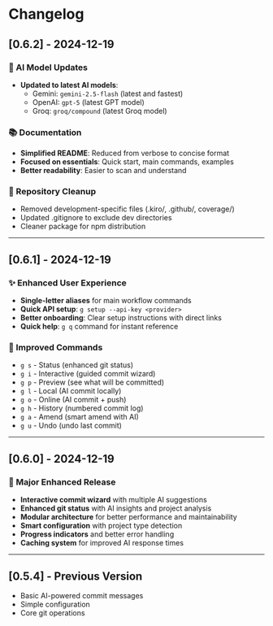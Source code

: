 # Changelog

## [0.6.2] - 2024-12-19

### 🚀 AI Model Updates
- **Updated to latest AI models**:
  - Gemini: `gemini-2.5-flash` (latest and fastest)
  - OpenAI: `gpt-5` (latest GPT model)
  - Groq: `groq/compound` (latest Groq model)

### 📚 Documentation
- **Simplified README**: Reduced from verbose to concise format
- **Focused on essentials**: Quick start, main commands, examples
- **Better readability**: Easier to scan and understand

### 🧹 Repository Cleanup
- Removed development-specific files (.kiro/, .github/, coverage/)
- Updated .gitignore to exclude dev directories
- Cleaner package for npm distribution

---

## [0.6.1] - 2024-12-19

### ✨ Enhanced User Experience
- **Single-letter aliases** for main workflow commands
- **Quick API setup**: `g setup --api-key <provider>`
- **Better onboarding**: Clear setup instructions with direct links
- **Quick help**: `g q` command for instant reference

### 🔧 Improved Commands
- `g s` - Status (enhanced git status)
- `g i` - Interactive (guided commit wizard)
- `g p` - Preview (see what will be committed)
- `g l` - Local (AI commit locally)
- `g o` - Online (AI commit + push)
- `g h` - History (numbered commit log)
- `g a` - Amend (smart amend with AI)
- `g u` - Undo (undo last commit)

---

## [0.6.0] - 2024-12-19

### 🚀 Major Enhanced Release
- **Interactive commit wizard** with multiple AI suggestions
- **Enhanced git status** with AI insights and project analysis
- **Modular architecture** for better performance and maintainability
- **Smart configuration** with project type detection
- **Progress indicators** and better error handling
- **Caching system** for improved AI response times

---

## [0.5.4] - Previous Version
- Basic AI-powered commit messages
- Simple configuration
- Core git operations